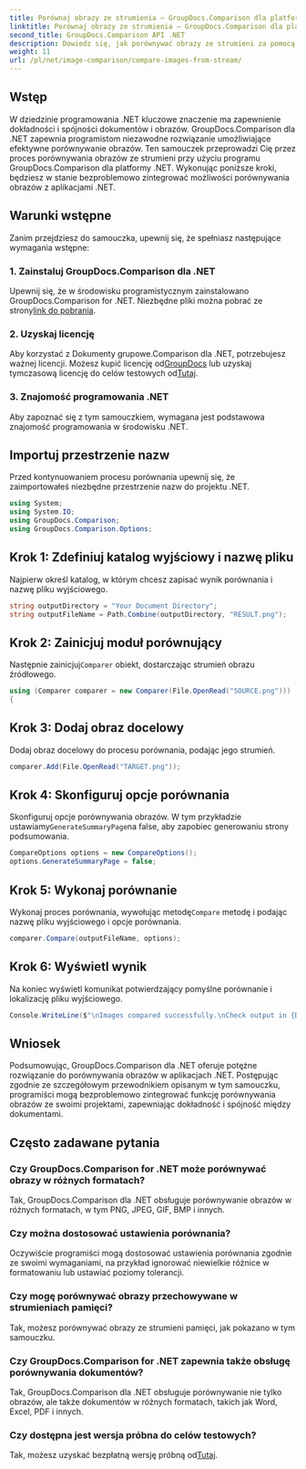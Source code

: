 ```yaml
---
title: Porównaj obrazy ze strumienia — GroupDocs.Comparison dla platformy .NET
linktitle: Porównaj obrazy ze strumienia — GroupDocs.Comparison dla platformy .NET
second_title: GroupDocs.Comparison API .NET
description: Dowiedz się, jak porównywać obrazy ze strumieni za pomocą GroupDocs.Comparison dla platformy .NET. Przewodnik krok po kroku dotyczący bezproblemowej integracji z aplikacjami .NET.
weight: 11
url: /pl/net/image-comparison/compare-images-from-stream/
---
```

## Wstęp
W dziedzinie programowania .NET kluczowe znaczenie ma zapewnienie dokładności i spójności dokumentów i obrazów. GroupDocs.Comparison dla .NET zapewnia programistom niezawodne rozwiązanie umożliwiające efektywne porównywanie obrazów. Ten samouczek przeprowadzi Cię przez proces porównywania obrazów ze strumieni przy użyciu programu GroupDocs.Comparison dla platformy .NET. Wykonując poniższe kroki, będziesz w stanie bezproblemowo zintegrować możliwości porównywania obrazów z aplikacjami .NET.
## Warunki wstępne
Zanim przejdziesz do samouczka, upewnij się, że spełniasz następujące wymagania wstępne:
### 1. Zainstaluj GroupDocs.Comparison dla .NET
Upewnij się, że w środowisku programistycznym zainstalowano GroupDocs.Comparison for .NET. Niezbędne pliki można pobrać ze strony[link do pobrania](https://releases.groupdocs.com/comparison/net/).
### 2. Uzyskaj licencję
 Aby korzystać z Dokumenty grupowe.Comparison dla .NET, potrzebujesz ważnej licencji. Możesz kupić licencję od[GroupDocs](https://purchase.groupdocs.com/buy) lub uzyskaj tymczasową licencję do celów testowych od[Tutaj](https://purchase.groupdocs.com/temporary-license/).
### 3. Znajomość programowania .NET
Aby zapoznać się z tym samouczkiem, wymagana jest podstawowa znajomość programowania w środowisku .NET.

## Importuj przestrzenie nazw
Przed kontynuowaniem procesu porównania upewnij się, że zaimportowałeś niezbędne przestrzenie nazw do projektu .NET. 
```csharp
using System;
using System.IO;
using GroupDocs.Comparison;
using GroupDocs.Comparison.Options;
```
## Krok 1: Zdefiniuj katalog wyjściowy i nazwę pliku
Najpierw określ katalog, w którym chcesz zapisać wynik porównania i nazwę pliku wyjściowego.
```csharp
string outputDirectory = "Your Document Directory";
string outputFileName = Path.Combine(outputDirectory, "RESULT.png");
```
## Krok 2: Zainicjuj moduł porównujący
 Następnie zainicjuj`Comparer` obiekt, dostarczając strumień obrazu źródłowego.
```csharp
using (Comparer comparer = new Comparer(File.OpenRead("SOURCE.png")))
{
```
## Krok 3: Dodaj obraz docelowy
Dodaj obraz docelowy do procesu porównania, podając jego strumień.
```csharp
comparer.Add(File.OpenRead("TARGET.png"));
```
## Krok 4: Skonfiguruj opcje porównania
 Skonfiguruj opcje porównywania obrazów. W tym przykładzie ustawiamy`GenerateSummaryPage`na false, aby zapobiec generowaniu strony podsumowania.
```csharp
CompareOptions options = new CompareOptions();
options.GenerateSummaryPage = false;
```
## Krok 5: Wykonaj porównanie
 Wykonaj proces porównania, wywołując metodę`Compare` metodę i podając nazwę pliku wyjściowego i opcje porównania.
```csharp
comparer.Compare(outputFileName, options);
```
## Krok 6: Wyświetl wynik
Na koniec wyświetl komunikat potwierdzający pomyślne porównanie i lokalizację pliku wyjściowego.
```csharp
Console.WriteLine($"\nImages compared successfully.\nCheck output in {Directory.GetCurrentDirectory()}.");
```

## Wniosek
Podsumowując, GroupDocs.Comparison dla .NET oferuje potężne rozwiązanie do porównywania obrazów w aplikacjach .NET. Postępując zgodnie ze szczegółowym przewodnikiem opisanym w tym samouczku, programiści mogą bezproblemowo zintegrować funkcję porównywania obrazów ze swoimi projektami, zapewniając dokładność i spójność między dokumentami.
## Często zadawane pytania
### Czy GroupDocs.Comparison for .NET może porównywać obrazy w różnych formatach?
Tak, GroupDocs.Comparison dla .NET obsługuje porównywanie obrazów w różnych formatach, w tym PNG, JPEG, GIF, BMP i innych.
### Czy można dostosować ustawienia porównania?
Oczywiście programiści mogą dostosować ustawienia porównania zgodnie ze swoimi wymaganiami, na przykład ignorować niewielkie różnice w formatowaniu lub ustawiać poziomy tolerancji.
### Czy mogę porównywać obrazy przechowywane w strumieniach pamięci?
Tak, możesz porównywać obrazy ze strumieni pamięci, jak pokazano w tym samouczku.
### Czy GroupDocs.Comparison for .NET zapewnia także obsługę porównywania dokumentów?
Tak, GroupDocs.Comparison dla .NET obsługuje porównywanie nie tylko obrazów, ale także dokumentów w różnych formatach, takich jak Word, Excel, PDF i innych.
### Czy dostępna jest wersja próbna do celów testowych?
 Tak, możesz uzyskać bezpłatną wersję próbną od[Tutaj](https://releases.groupdocs.com/).